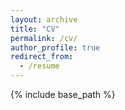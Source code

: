 ```yaml
---
layout: archive
title: "CV"
permalink: /cv/
author_profile: true
redirect_from:
  - /resume
---
```


{% include base_path %}

<object data="/files/CV_Oct2019.pdf" width="1000" height="1000" type='application/pdf'/>
